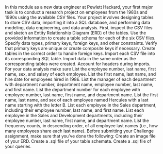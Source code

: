In this module as a new data engineer at Pewlett Hackard, your first major task is to conduct a research project on employees from the 1980s and 1990s using the available CSV files. Your project involves designing tables to store CSV data, importing it into a SQL database, and performing data modeling, data engineering, and data analysis. First, inspect the CSV files and sketch an Entity Relationship Diagram (ERD) of the tables. Use the provided information to create a table schema for each of the six CSV files. Specify data types, primary keys, foreign keys, and other constraints. Verify that primary keys are unique or create composite keys if necessary. Create tables in the correct order to handle foreign keys. Import each CSV file into its corresponding SQL table. Import data in the same order as the corresponding tables were created. Account for headers during imports. For your data analysis make sure 
List the employee number, last name, first name, sex, and salary of each employee.
List the first name, last name, and hire date for employees hired in 1986.
List the manager of each department with department number, department name, employee number, last name, and first name.
List the department number for each employee with employee number, last name, first name, and department name.
List the first name, last name, and sex of each employee named Hercules with a last name starting with the letter B.
List each employee in the Sales department, including their employee number, last name, and first name.
List each employee in the Sales and Development departments, including their employee number, last name, first name, and department name.
List the frequency counts, in descending order, of all employee last names (i.e., how many employees share each last name).
Before submitting your Challenge assignment, make sure that you’ve done the following:
Create an image file of your ERD.
Create a .sql file of your table schemata.
Create a .sql file of your queries.
